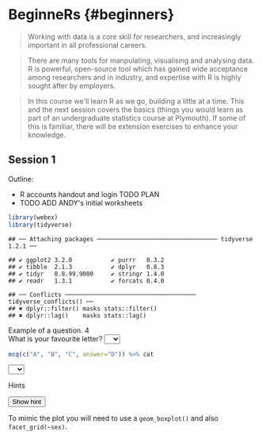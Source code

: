 # BeginneRs {#beginners}

> Working with data is a core skill for researchers, and increasingly important
> in all professional careers.

> There are many tools for manpulating, visualising and analysing data. R is
> powerful, open-source tool which has gained wide acceptance among researchers
> and in industry, and expertise with R is highly sought after by employers.

> In this course we'll learn R as we go, building a little at a time. This and
> the next session covers the basics (things you would learn as part of an
> undergraduate statistics course at Plymouth). If some of this is familiar,
> there will be extension exercises to enhance your knowledge.

## Session 1

Outline:

-   R accounts handout and login TODO PLAN
-   TODO ADD ANDY's initial worksheets


```r
library(webex)
library(tidyverse)
```

```
## ── Attaching packages ────────────────────────────────── tidyverse 1.2.1 ──
```

```
## ✔ ggplot2 3.2.0           ✔ purrr   0.3.2      
## ✔ tibble  2.1.3           ✔ dplyr   0.8.3      
## ✔ tidyr   0.8.99.9000     ✔ stringr 1.4.0      
## ✔ readr   1.3.1           ✔ forcats 0.4.0
```

```
## ── Conflicts ───────────────────────────────────── tidyverse_conflicts() ──
## ✖ dplyr::filter() masks stats::filter()
## ✖ dplyr::lag()    masks stats::lag()
```

Example of a question. 4  
What is your favourite letter? <select class='solveme' data-answer='["D"]'> <option></option> <option>A</option> <option>B</option> <option>C</option> <option>D</option></select>


```r
mcq(c("A", "B", "C", answer="D")) %>% cat
```

<select class='solveme' data-answer='["D"]'> <option></option> <option>A</option> <option>B</option> <option>C</option> <option>D</option></select>

Hints


<div class='solution'><button>Show hint</button>


To mimic the plot you will need to use a `geom_boxplot()` and also
`facet_grid(~sex)`.


</div>


